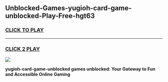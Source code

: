 
## Unblocked-Games-yugioh-card-game-unblocked-Play-Free-hgt63
<h3>
<a href="https://premium76.site?title=yugioh-card-game-unblocked&ref=10A">CLICK TO PLAY</a></h3>
<hr>

<h3>
<a href="https://premium76.site?title=yugioh-card-game-unblocked&ref=10A">CLICK 2 PLAY</a>
  
</h3>

<a href="https://premium76.site?title=yugioh-card-game-unblocked&ref=10A"><img src="https://clearcache.store/games.png"></a>


**yugioh-card-game-unblocked games unblocked: Your Gateway to Fun and Accessible Online Gaming**
